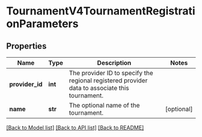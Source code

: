 # TournamentV4TournamentRegistrationParameters

## Properties
Name | Type | Description | Notes
------------ | ------------- | ------------- | -------------
**provider_id** | **int** | The provider ID to specify the regional registered provider data to associate this tournament. | 
**name** | **str** | The optional name of the tournament. | [optional] 

[[Back to Model list]](../README.md#documentation-for-models) [[Back to API list]](../README.md#documentation-for-api-endpoints) [[Back to README]](../README.md)


